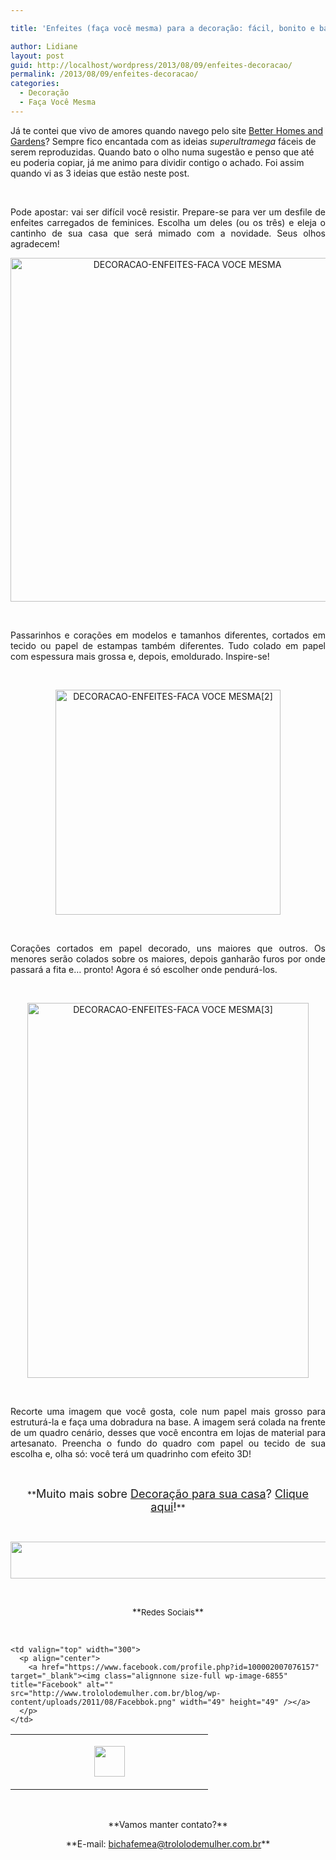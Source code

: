 ```yaml
---

title: 'Enfeites (faça você mesma) para a decoração: fácil, bonito e barato'

author: Lidiane
layout: post
guid: http://localhost/wordpress/2013/08/09/enfeites-decoracao/
permalink: /2013/08/09/enfeites-decoracao/
categories:
  - Decoração
  - Faça Você Mesma
---
```

Já te contei que vivo de amores quando navego pelo site <a href="http://www.bhg.com/" target="_blank">Better Homes and Gardens</a>? Sempre fico encantada com as ideias _superultramega_ fáceis de serem reproduzidas. Quando bato o olho numa sugestão e penso que até eu poderia copiar, já me animo para dividir contigo o achado. Foi assim quando vi as 3 ideias que estão neste post.

&nbsp;

<p align="justify">
  Pode apostar: vai ser difícil você resistir. Prepare-se para ver um desfile de enfeites carregados de feminices. Escolha um deles (ou os três) e eleja o cantinho de sua casa que será mimado com a novidade. Seus olhos agradecem!
</p>

<!--more-->

<p align="center">
  <a href="http://www.trololodemulher.com.br/blog/wp-content/uploads/2013/07/DECORACAO-ENFEITES-FACA-VOCE-MESMA.jpg"><img class="alignnone size-full wp-image-9643" alt="DECORACAO-ENFEITES-FACA VOCE MESMA" src="http://www.trololodemulher.com.br/blog/wp-content/uploads/2013/07/DECORACAO-ENFEITES-FACA-VOCE-MESMA.jpg" width="550" height="550" /></a>
</p>

&nbsp;

<p align="justify">
  Passarinhos e corações em modelos e tamanhos diferentes, cortados em tecido ou papel de estampas também diferentes. Tudo colado em papel com espessura mais grossa e, depois, emoldurado. Inspire-se!
</p>

&nbsp;

<p align="center">
  <a href="http://www.trololodemulher.com.br/blog/wp-content/uploads/2013/07/DECORACAO-ENFEITES-FACA-VOCE-MESMA2.jpg"><img class="alignnone size-full wp-image-9644" alt="DECORACAO-ENFEITES-FACA VOCE MESMA[2]" src="http://www.trololodemulher.com.br/blog/wp-content/uploads/2013/07/DECORACAO-ENFEITES-FACA-VOCE-MESMA2.jpg" width="360" height="360" /></a>
</p>

&nbsp;

<p align="justify">
  Corações cortados em papel decorado, uns maiores que outros. Os menores serão colados sobre os maiores, depois ganharão furos por onde passará a fita e… pronto! Agora é só escolher onde pendurá-los.
</p>

&nbsp;

<p align="center">
  <a href="http://www.trololodemulher.com.br/blog/wp-content/uploads/2013/07/DECORACAO-ENFEITES-FACA-VOCE-MESMA3.jpg"><img class="alignnone size-full wp-image-9645" alt="DECORACAO-ENFEITES-FACA VOCE MESMA[3]" src="http://www.trololodemulher.com.br/blog/wp-content/uploads/2013/07/DECORACAO-ENFEITES-FACA-VOCE-MESMA3.jpg" width="450" height="600" /></a>
</p>

&nbsp;

<p align="justify">
  Recorte uma imagem que você gosta, cole num papel mais grosso para estruturá-la e faça uma dobradura na base. A imagem será colada na frente de um quadro cenário, desses que você encontra em lojas de material para artesanato. Preencha o fundo do quadro com papel ou tecido de sua escolha e, olha só: você terá um quadrinho com efeito 3D!
</p>

&nbsp;

<p align="center">
  **<span style="font-size: large;">Muito mais sobre <a href="http://www.trololodemulher.com.br/category/decoracao/">Decoração para sua casa</a>? <a href="http://www.trololodemulher.com.br/category/decoracao/">Clique aqui</a>!</span>**
</p>

&nbsp;

<p align="center">
  <a href="http://feedburner.google.com/fb/a/mailverify?uri=blogbichafemea&loc=pt_BR" target="_blank"><img class="alignnone size-full wp-image-8451" title="Assine o Bicha Fêmea grátis!" alt="" src="http://www.trololodemulher.com.br/blog/wp-content/uploads/2012/01/rodapé.png" width="600" height="59" /></a>
</p>

&nbsp;

<p align="center">
  **<span style="font-size: small;">Redes Sociais</span>**
</p>

&nbsp;

<table width="600" border="0" cellspacing="0" cellpadding="2">
  <tr>
    <td valign="top" width="300">
      <p align="center">
        <a href="https://twitter.com/#%21/bichafemea" target="_blank"><img class="alignnone size-full wp-image-6857" title="Twitter" alt="" src="http://www.trololodemulher.com.br/blog/wp-content/uploads/2011/08/Twitter.png" width="49" height="49" /></a>
      </p>
    </td>
    
    <td valign="top" width="300">
      <p align="center">
        <a href="https://www.facebook.com/profile.php?id=100002007076157" target="_blank"><img class="alignnone size-full wp-image-6855" title="Facebook" alt="" src="http://www.trololodemulher.com.br/blog/wp-content/uploads/2011/08/Facebbok.png" width="49" height="49" /></a>
      </p>
    </td>
  </tr>
</table>

&nbsp;

<p align="center">
  **Vamos manter contato?**
</p>

<p align="center">
  **E-mail: <a href="mailto:bichafemea@trololodemulher.com.br">bichafemea@trololodemulher.com.br</a>**
</p>